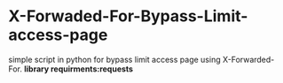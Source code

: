 # X-Forwaded-For-Bypass-Limit-access-page
simple script in python for bypass limit access page using X-Forwarded-For.
<strong>library requirments:requests</strong>
